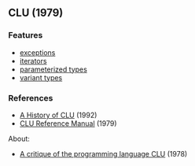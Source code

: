 ## CLU (1979)


### Features

* [exceptions](../topics/exceptions.md)
* [iterators](../topics/iterators.md)
* [parameterized types](../topics/generics.md)
* [variant types](../topics/tagged-unions.md)

### References

* [A History of CLU](http://publications.csail.mit.edu/lcs/pubs/pdf/MIT-LCS-TR-561.pdf) (1992)
* [CLU Reference Manual](http://www.lcs.mit.edu/publications/pubs/pdf/MIT-LCS-TR-225.pdf) (1979)

About:
* [A critique of the programming language CLU](http://jklp.org/profession/papers/clu/paper.htm) (1978)